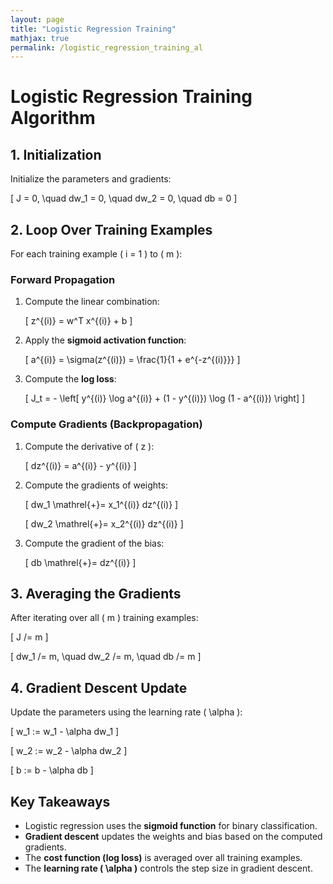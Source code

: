 ```yaml
---
layout: page
title: "Logistic Regression Training"
mathjax: true
permalink: /logistic_regression_training_al
---
```


# Logistic Regression Training Algorithm

## 1. **Initialization**
Initialize the parameters and gradients:

\[
J = 0, \quad dw_1 = 0, \quad dw_2 = 0, \quad db = 0
\]

## 2. **Loop Over Training Examples**
For each training example \( i = 1 \) to \( m \):

### **Forward Propagation**
1. Compute the linear combination:

   \[
   z^{(i)} = w^T x^{(i)} + b
   \]

2. Apply the **sigmoid activation function**:

   \[
   a^{(i)} = \sigma(z^{(i)}) = \frac{1}{1 + e^{-z^{(i)}}}
   \]

3. Compute the **log loss**:

   \[
   J_t = - \left[ y^{(i)} \log a^{(i)} + (1 - y^{(i)}) \log (1 - a^{(i)}) \right]
   \]

### **Compute Gradients (Backpropagation)**
1. Compute the derivative of \( z \):

   \[
   dz^{(i)} = a^{(i)} - y^{(i)}
   \]

2. Compute the gradients of weights:

   \[
   dw_1 \mathrel{+}= x_1^{(i)} dz^{(i)}
   \]

   \[
   dw_2 \mathrel{+}= x_2^{(i)} dz^{(i)}
   \]

3. Compute the gradient of the bias:

   \[
   db \mathrel{+}= dz^{(i)}
   \]

## 3. **Averaging the Gradients**
After iterating over all \( m \) training examples:

\[
J /= m
\]

\[
dw_1 /= m, \quad dw_2 /= m, \quad db /= m
\]

## 4. **Gradient Descent Update**
Update the parameters using the learning rate \( \alpha \):

\[
w_1 := w_1 - \alpha dw_1
\]

\[
w_2 := w_2 - \alpha dw_2
\]

\[
b := b - \alpha db
\]

## **Key Takeaways**
- Logistic regression uses the **sigmoid function** for binary classification.
- **Gradient descent** updates the weights and bias based on the computed gradients.
- The **cost function (log loss)** is averaged over all training examples.
- The **learning rate \( \alpha \)** controls the step size in gradient descent.
